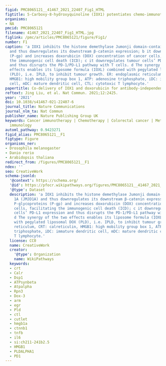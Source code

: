 ```yaml
---
figid: PMC8065121__41467_2021_22407_Fig1_HTML
figtitle: 5-Carboxy-8-hydroxyquinoline (IOX1) potentiates chemo-immunotherapy
organisms:
- NA
pmcid: PMC8065121
filename: 41467_2021_22407_Fig1_HTML.jpg
figlink: /pmc/articles/PMC8065121/figure/Fig1/
number: F1
caption: 'a IOX1 inhibits the histone demethylase Jumonji domain-containing 1A (JMJD1A)
  and thus downregulates its downstream β-catenin expression; b it downregulates P-glycoproteins
  (P-gp) and increases doxorubicin (DOX) concentration of cancer cells, facilitating
  the immunogenic cell death (ICD); c it downregulates tumour cells’ PD-L1 expression
  and thus disrupts the PD-1/PD-L1 pathway with T cells. d The synergy of the two
  effects enables its liposome formula (IOXL) combined with pegylated liposomal DOX
  (PLD), i.e. IPLD, to inhibit tumour growth. ER: endoplasmic reticulum, CRT: calreticulin,
  HMGB1: high mobility group box 1, ATP: adenosine triphosphate, iDC: immature dendritic
  cell, mDC: mature dendritic cell, CTL: cytotoxic T lymphocyte.'
papertitle: Co-delivery of IOX1 and doxorubicin for antibody-independent cancer chemo-immunotherapy.
reftext: Jing Liu, et al. Nat Commun. 2021;12:2425.
year: '2021'
doi: 10.1038/s41467-021-22407-6
journal_title: Nature Communications
journal_nlm_ta: Nat Commun
publisher_name: Nature Publishing Group UK
keywords: Cancer immunotherapy | Chemotherapy | Colorectal cancer | Metastasis | Tumour
  immunology
automl_pathway: 0.9423271
figid_alias: PMC8065121__F1
figtype: Figure
organisms_ner:
- Drosophila melanogaster
- Danio rerio
- Arabidopsis thaliana
redirect_from: /figures/PMC8065121__F1
ndex: ''
seo: CreativeWork
schema-jsonld:
  '@context': https://schema.org/
  '@id': https://pfocr.wikipathways.org/figures/PMC8065121__41467_2021_22407_Fig1_HTML.html
  '@type': Dataset
  description: 'a IOX1 inhibits the histone demethylase Jumonji domain-containing
    1A (JMJD1A) and thus downregulates its downstream β-catenin expression; b it downregulates
    P-glycoproteins (P-gp) and increases doxorubicin (DOX) concentration of cancer
    cells, facilitating the immunogenic cell death (ICD); c it downregulates tumour
    cells’ PD-L1 expression and thus disrupts the PD-1/PD-L1 pathway with T cells.
    d The synergy of the two effects enables its liposome formula (IOXL) combined
    with pegylated liposomal DOX (PLD), i.e. IPLD, to inhibit tumour growth. ER: endoplasmic
    reticulum, CRT: calreticulin, HMGB1: high mobility group box 1, ATP: adenosine
    triphosphate, iDC: immature dendritic cell, mDC: mature dendritic cell, CTL: cytotoxic
    T lymphocyte.'
  license: CC0
  name: CreativeWork
  creator:
    '@type': Organization
    name: WikiPathways
  keywords:
  - crt
  - Calr
  - Dsp1
  - ATPsynbeta
  - Atpalpha
  - Rpn3
  - Dox-3
  - arm
  - egr
  - Pld
  - ctl
  - cutlet
  - hmgb1a
  - ctnnb1
  - tnfb
  - il6
  - si:ch211-241b2.5
  - HMGB1
  - PLDALPHA1
  - PD1
---
```

